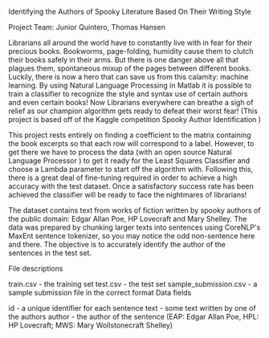 Identifying the Authors of Spooky Literature Based On Their Writing Style

Project Team: Junior Quintero, Thomas Hansen

Librarians all around the world have to constantly live with in fear for their
precious books. Bookworms, page-folding, humidity cause them to clutch their books
safely in their arms. But there is one danger above all that plagues them, spontaneous
mixup of the pages between different books. Luckily, there is now a hero that can save
us from this calamity: machine learning. By using Natural Language Processing in
Matlab it is possible to train a classifier to recognize the style and syntax use of certain
authors and even certain books! Now Librarians everywhere can breathe a sigh of relief
as our champion algorithm gets ready to defeat their worst fear! (This project is based
off of the Kaggle competition Spooky Author Identification )

This project rests entirely on finding a coefficient to the matrix containing the
book excerpts so that each row will correspond to a label. However, to get there we
have to process the data (with an open source Natural Language Processor ) to get it
ready for the Least Squares Classifier and choose a Lambda parameter to start off the
algorithm with. Following this, there is a great deal of fine-tuning required in order to
achieve a high accuracy with the test dataset. Once a satisfactory success rate has
been achieved the classifier will be ready to face the nightmares of librarians!

The dataset contains text from works of fiction written by spooky authors of the public domain: Edgar Allan Poe, HP Lovecraft and Mary Shelley. The data was prepared by chunking larger texts into sentences using CoreNLP's MaxEnt sentence tokenizer, so you may notice the odd non-sentence here and there. The objective is to accurately identify the author of the sentences in the test set.

File descriptions

train.csv - the training set
test.csv - the test set
sample_submission.csv - a sample submission file in the correct format
Data fields

id - a unique identifier for each sentence
text - some text written by one of the authors
author - the author of the sentence (EAP: Edgar Allan Poe, HPL: HP Lovecraft; MWS: Mary Wollstonecraft Shelley)
